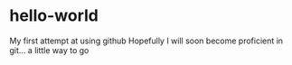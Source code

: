 # hello-world
My first attempt at using github
Hopefully I will soon become proficient in git... a little way to go
